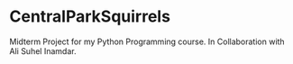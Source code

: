 # CentralParkSquirrels
Midterm Project for my Python Programming course. In Collaboration with Ali Suhel Inamdar.
